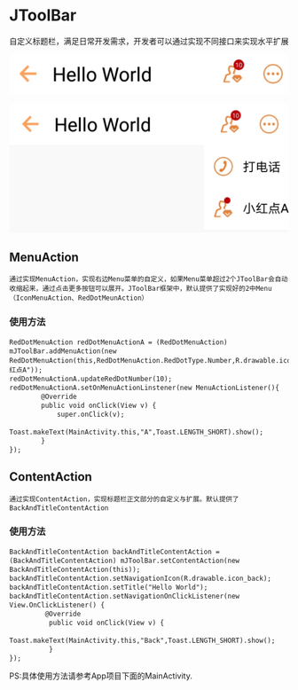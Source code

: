 # JToolBar
自定义标题栏，满足日常开发需求，开发者可以通过实现不同接口来实现水平扩展

![pic](art_1.png)

![pic](art_2.png)

## MenuAction
    通过实现MenuAction，实现右边Menu菜单的自定义，如果Menu菜单超过2个JToolBar会自动收缩起来，通过点击更多按钮可以展开。JToolBar框架中，默认提供了实现好的2中Menu（IconMenuAction、RedDotMeunAction）
### 使用方法
    RedDotMenuAction redDotMenuActionA = (RedDotMenuAction) mJToolBar.addMenuAction(new RedDotMenuAction(this,RedDotMenuAction.RedDotType.Number,R.drawable.icon_user,"小红点A"));
    redDotMenuActionA.updateRedDotNumber(10);
    redDotMenuActionA.setOnMenuActionLinstener(new MenuActionListener(){
            @Override
            public void onClick(View v) {
                super.onClick(v);
                Toast.makeText(MainActivity.this,"A",Toast.LENGTH_SHORT).show();
            }
    });

## ContentAction
    通过实现ContentAction，实现标题栏正文部分的自定义与扩展。默认提供了BackAndTitleContentAction
### 使用方法
    BackAndTitleContentAction backAndTitleContentAction = (BackAndTitleContentAction) mJToolBar.setContentAction(new BackAndTitleContentAction(this));
    backAndTitleContentAction.setNavigationIcon(R.drawable.icon_back);
    backAndTitleContentAction.setTitle("Hello World");
    backAndTitleContentAction.setNavigationOnClickListener(new View.OnClickListener() {
             @Override
              public void onClick(View v) {
                  Toast.makeText(MainActivity.this,"Back",Toast.LENGTH_SHORT).show();
              }
    });

PS:具体使用方法请参考App项目下面的MainActivity.




